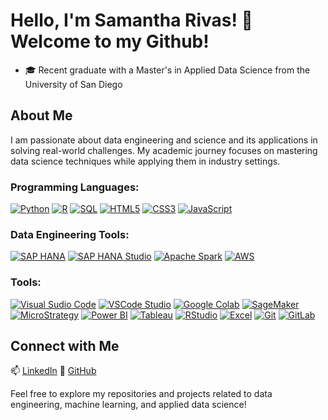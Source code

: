 # Hello, I'm Samantha Rivas! 👋  Welcome to my Github! 

- 🎓 Recent graduate with a Master's in Applied Data Science from the University of San Diego


## About Me

I am passionate about data engineering and science and its applications in solving real-world challenges. My academic journey focuses on mastering data science techniques while applying them in industry settings.

### Programming Languages:
[![Python](https://img.shields.io/badge/Python-3776AB?style=for-the-badge&logo=python&logoColor=white)](https://www.python.org/)
[![R](https://img.shields.io/badge/R-276DC3?style=for-the-badge&logo=r&logoColor=white)](https://www.r-project.org/)
[![SQL](https://img.shields.io/badge/SQL-4479A1?style=for-the-badge&logo=postgresql&logoColor=white)](https://www.postgresql.org/)
[![HTML5](https://img.shields.io/badge/HTML5-E34F26?style=for-the-badge&logo=html5&logoColor=white)](https://developer.mozilla.org/en-US/docs/Web/HTML)
[![CSS3](https://img.shields.io/badge/CSS3-1572B6?style=for-the-badge&logo=css3&logoColor=white)](https://developer.mozilla.org/en-US/docs/Web/CSS)
[![JavaScript](https://img.shields.io/badge/JavaScript-F7DF1E?style=for-the-badge&logo=javascript&logoColor=black)](https://developer.mozilla.org/en-US/docs/Web/JavaScript)

### Data Engineering Tools:
[![SAP HANA](https://img.shields.io/badge/SAP%20HANA-0B76A8?style=for-the-badge&logo=sap&logoColor=white)](https://www.sap.com/products/hana.html)
[![SAP HANA Studio](https://img.shields.io/badge/SAP%20HANA%20Studio-0B76A8?style=for-the-badge&logo=sap&logoColor=white)](https://help.sap.com/viewer/0eec0d68141541d1b07893a39944924e/2.0.04/en-US/4aaf27f8f81344b4b555fc57308f6d9e.html)
[![Apache Spark](https://img.shields.io/badge/Apache%20Spark-E25A1C?style=for-the-badge&logo=apache-spark&logoColor=white)](https://spark.apache.org/)
[![AWS](https://img.shields.io/badge/AWS-232F3E?style=for-the-badge&logo=amazon-aws&logoColor=white)](https://aws.amazon.com/)

### Tools:
[![Visual Sudio Code](https://img.shields.io/badge/VSCode-007ACC?style=for-the-badge&logo=visual-studio-code&logoColor=white)](https://code.visualstudio.com/)
[![VSCode Studio](https://img.shields.io/badge/VSCode%20Studio-007ACC?style=for-the-badge&logo=visual-studio-code&logoColor=white)](https://code.visualstudio.com/)
[![Google Colab](https://img.shields.io/badge/Google%20Colab-F9AB00?style=for-the-badge&logo=google-colab&logoColor=white)](https://colab.research.google.com/)
[![SageMaker](https://img.shields.io/badge/SageMaker-232F3E?style=for-the-badge&logo=amazon-aws&logoColor=white)](https://aws.amazon.com/sagemaker/)
[![MicroStrategy](https://img.shields.io/badge/MicroStrategy-666666?style=for-the-badge&logo=microstrategy&logoColor=white)](https://www.microstrategy.com/)
[![Power BI](https://img.shields.io/badge/Power%20BI-F2C811?style=for-the-badge&logo=powerbi&logoColor=white)](https://powerbi.microsoft.com/)
[![Tableau](https://img.shields.io/badge/Tableau-E97627?style=for-the-badge&logo=tableau&logoColor=white)](https://www.tableau.com/)
[![RStudio](https://img.shields.io/badge/RStudio-75AADB?style=for-the-badge&logo=rstudio&logoColor=white)](https://www.rstudio.com/)
[![Excel](https://img.shields.io/badge/Excel-217346?style=for-the-badge&logo=microsoft-excel&logoColor=white)](https://www.microsoft.com/en-us/microsoft-365/excel)
[![Git](https://img.shields.io/badge/Git-F05032?style=for-the-badge&logo=git&logoColor=white)](https://git-scm.com/)
[![GitLab](https://img.shields.io/badge/GitLab-FCA121?style=for-the-badge&logo=gitlab&logoColor=white)](https://about.gitlab.com/)



## Connect with Me

📫 [LinkedIn](https://linkedin.com/in/samanthabrivas)
💼 [GitHub](https://github.com/samantharivas)

Feel free to explore my repositories and projects related to data engineering, machine learning, and applied data science!

